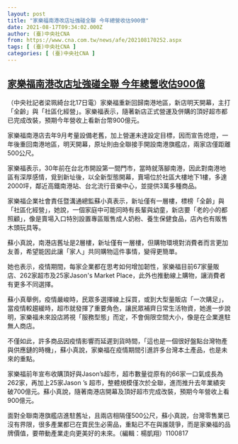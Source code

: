 ```yaml
---
layout: post
title: "家樂福南港改店址強碰全聯 今年總營收估900億"
date: 2021-08-17T09:34:02.000Z
author: (臺)中央社CNA
from: https://www.cna.com.tw/news/afe/202108170252.aspx
tags: [ (臺)中央社CNA ]
categories: [ (臺)中央社CNA ]
---
```

<!--1629192842000-->
[家樂福南港改店址強碰全聯 今年總營收估900億](https://www.cna.com.tw/news/afe/202108170252.aspx)
------

<div>
<div></div><div class="paragraph"><p>（中央社記者梁珮綺台北17日電）家樂福重新回歸南港地區，新店明天開幕，主打「全齡」與「社區化經營」。家樂福表示，隨著新店正式營運及併購的頂好超市都已完成改裝，預期今年營收上看新台幣900億元。</p><p>家樂福南港店去年9月考量設備老舊，加上營運未達設定目標，因而宣告熄燈，一年後重回南港地區，明天開幕，原址則由全聯接手開設南港旗艦店，兩家店僅距離500公尺。</p><p>家樂福表示，30年前在台北市開設第一間門市，當時就落腳南港，因此對南港地區有深厚感情，覓到新址後，以全新型態開幕，賣場位於社區大樓地下1樓，多達2000坪，鄰近高鐵南港站、台北流行音樂中心，並提供3萬多種商品。</p><p>家樂福企業社會責任暨溝通總監蘇小真表示，新址僅有一層樓，標榜「全齡」與「社區化經營」，她說，一個家庭中可能同時有長輩與幼童，新店要「老的小的都照顧」，像是賣場入口特別設置專區販售成人奶粉、養生保健食品，店內也有販售木頭玩具等。</p><p>蘇小真說，南港店舊址是2層樓，新址僅有一層樓，但購物環境對消費者而言更加友善，希望能因此讓「家人」共同購物這件事情，變得更簡單。</p><p>她也表示，疫情期間，每家企業都在思考如何增加韌性，家樂福目前67家量販店、262家超市及25家Jason's Market Place，此外也推動線上購物，讓消費者有更多不同選擇。</p><p>蘇小真舉例，疫情嚴峻時，民眾多選擇線上採買，或到大型量販店「一次購足」，當疫情較趨緩時，超市就發揮了重要角色，讓民眾補齊日常生活物資，她進一步說明，家樂福未來設店將視「服務型態」而定，不會侷限空間大小，像是在企業進駐無人商店。</p><p>不僅如此，許多商品因疫情影響而延遲到貨時間，「這也是一個很好盤點台灣物產與供應鏈的時機」，蘇小真說，家樂福在疫情期間引進許多台灣本土產品，也是未來的重點。</p><p>家樂福前年宣布收購頂好與Jason’s超市，超市數量從原有的66家一口氣成長為262家，再加上25家Jason ’s 超市，整體規模僅次於全聯，進而推升去年業績突破700億元。蘇小真說，隨著南港店開幕及頂好超市完成改裝，預期今年營收上看900億元。</p><p>面對全聯南港旗艦店進駐舊址，且兩店相隔僅500公尺，蘇小真說，台灣零售業已沒有界限，很多產業都已在賣民生必需品，重點已不在與誰競爭，而是家樂福的品牌價值，要帶動產業走向更美好的未來。（編輯：楊凱翔）1100817</p></div>
</div>
